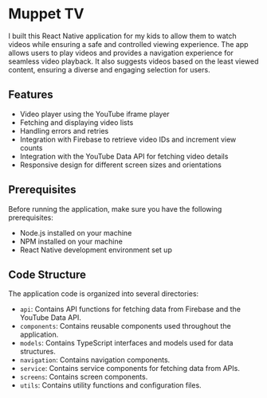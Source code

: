 # Muppet TV

I built this React Native application for my kids to allow them to watch videos while ensuring a safe and controlled viewing experience. The app allows users to play videos and provides a navigation experience for seamless video playback. It also suggests videos based on the least viewed content, ensuring a diverse and engaging selection for users.

## Features

- Video player using the YouTube iframe player
- Fetching and displaying video lists
- Handling errors and retries
- Integration with Firebase to retrieve video IDs and increment view counts
- Integration with the YouTube Data API for fetching video details
- Responsive design for different screen sizes and orientations

## Prerequisites

Before running the application, make sure you have the following prerequisites:

- Node.js installed on your machine
- NPM installed on your machine
- React Native development environment set up

## Code Structure

The application code is organized into several directories:

- `api`: Contains API functions for fetching data from Firebase and the YouTube Data API.
- `components`: Contains reusable components used throughout the application.
- `models`: Contains TypeScript interfaces and models used for data structures.
- `navigation`: Contains navigation components.
- `service`: Contains service components for fetching data from APIs.
- `screens`: Contains screen components.
- `utils`: Contains utility functions and configuration files.
